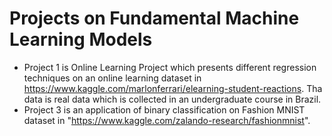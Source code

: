 # Projects on Fundamental Machine Learning Models
* Project 1 is Online Learning Project which presents different regression techniques on an online learning dataset in https://www.kaggle.com/marlonferrari/elearning-student-reactions. Tha data is real data which is collected in an undergraduate course in Brazil. 
* Project 3 is an application of binary classification on Fashion MNIST dataset in "https://www.kaggle.com/zalando-research/fashionmnist".
